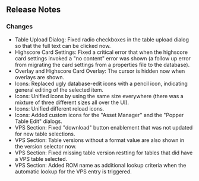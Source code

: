 ## Release Notes

### Changes

- Table Upload Dialog: Fixed radio checkboxes in the table upload dialog so that the full text can be clicked now.
- Highscore Card Settings: Fixed a critical error that when the highscore card settings invoked a "no content" error was shown (a follow up error from migrating the card settings from a properties file to the database). 
- Overlay and Highscore Card Overlay: The cursor is hidden now when overlays are shown.
- Icons: Replaced ugly database-edit icons with a pencil icon, indicating general editing of the selected item.
- Icons: Unified icons by using the same size everywhere (there was a mixture of three different sizes all over the UI).
- Icons: Unified different reload icons.
- Icons: Added custom icons for the "Asset Manager" and the "Popper Table Edit" dialogs.
- VPS Section: Fixed "download" button enablement that was not updated for new table selections.
- VPS Section: Table versions without a format value are also shown in the version selector now.
- VPS Section: Fixed missing table version restting for tables that did have a VPS table selected.
- VPS Section: Added ROM name as additional lookup criteria when the automatic lookup for the VPS entry is triggered.
